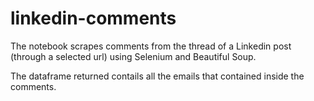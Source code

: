 # linkedin-comments

The notebook scrapes comments from the thread of a Linkedin post (through a selected url) using Selenium and Beautiful Soup.

The dataframe returned contails all the emails that contained inside the comments.
